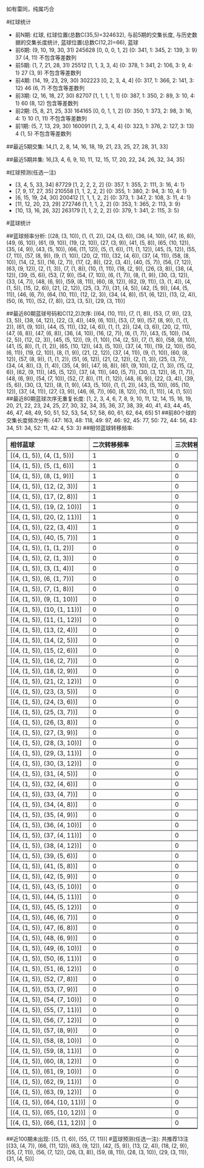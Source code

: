 <!-- 
.. title: 大乐透12133期(2012-11-12)数据分析报告
.. slug: dlott-12133-2012-11-12-report
.. date: 2012-11-13 08:00:00 UTC+08:00
.. tags: Lottery
.. link: 
.. description: 
.. type: text
-->

如有雷同，纯属巧合

<!-- TEASER_END-->

#红球统计

- 前N期: 红球, 红球位置(总数C(35,5)=324632), 与前5期的交集长度, 与历史数据的交集长度统计, 蓝球位置(总数C(12,2)=66), 蓝球
- 前6期: (9, 10, 19, 30, 31) 245628 [0, 0, 0, 1, 2] {0: 341, 1: 345, 2: 139, 3: 9} 37 (4, 11) 不包含等差数列
- 前5期: (1, 7, 21, 28, 31) 25512 [1, 1, 3, 3, 4] {0: 378, 1: 341, 2: 106, 3: 9, 4: 1} 27 (3, 9) 不包含等差数列
- 前4期: (14, 19, 23, 29, 30) 302223 [0, 2, 3, 4, 4] {0: 317, 1: 366, 2: 141, 3: 12} 46 (6, 7) 不包含等差数列
- 前3期: (2, 16, 18, 27, 30) 82707 [1, 1, 1, 1, 1] {0: 387, 1: 350, 2: 89, 3: 10, 4: 1} 60 (8, 12) 包含等差数列
- 前2期: (5, 8, 21, 25, 33) 164165 [0, 0, 1, 1, 2] {0: 350, 1: 373, 2: 98, 3: 16, 4: 1} 10 (1, 11) 不包含等差数列
- 前1期: (5, 7, 13, 29, 30) 160091 [1, 2, 3, 4, 4] {0: 323, 1: 376, 2: 127, 3: 13} 4 (1, 5) 不包含等差数列

##最近5期交集:
14,[1, 2, 8, 14, 16, 18, 19, 21, 23, 25, 27, 28, 31, 33]

##最近5期并集:
16,[3, 4, 6, 9, 10, 11, 12, 15, 17, 20, 22, 24, 26, 32, 34, 35]

#红球预测(任选一注)

- [3, 4, 5, 33, 34] 87729 [1, 2, 2, 2, 2] {0: 357, 1: 355, 2: 111, 3: 16, 4: 1}
- [7, 9, 17, 27, 35] 210558 [1, 1, 2, 2, 2] {0: 355, 1: 380, 2: 94, 3: 10, 4: 1}
- [6, 15, 19, 24, 30] 200412 [1, 1, 1, 2, 2] {0: 373, 1: 347, 2: 108, 3: 11, 4: 1}
- [11, 12, 20, 23, 29] 272746 [1, 1, 1, 2, 2] {0: 353, 1: 365, 2: 113, 3: 9}
- [10, 13, 16, 26, 32] 263179 [1, 1, 2, 2, 2] {0: 379, 1: 341, 2: 115, 3: 5}

#蓝球统计

##蓝球频率分析:
[(28, (3, 10)), (1, (1, 2)), (24, (3, 6)), (36, (4, 10)), (47, (6, 8)), (49, (6, 10)), (61, (9, 10)), (19, (2, 10)), (27, (3, 9)), (41, (5, 8)), (65, (10, 12)), (35, (4, 9)), (43, (5, 10)), (66, (11, 12)), (5, (1, 6)), (11, (1, 12)), (45, (5, 12)), (55, (7, 11)), (57, (8, 9)), (9, (1, 10)), (20, (2, 11)), (32, (4, 6)), (37, (4, 11)), (58, (8, 10)), (14, (2, 5)), (16, (2, 7)), (17, (2, 8)), (22, (3, 4)), (40, (5, 7)), (56, (7, 12)), (63, (9, 12)), (2, (1, 3)), (7, (1, 8)), (10, (1, 11)), (18, (2, 9)), (26, (3, 8)), (38, (4, 12)), (39, (5, 6)), (53, (7, 9)), (54, (7, 10)), (6, (1, 7)), (8, (1, 9)), (30, (3, 12)), (33, (4, 7)), (48, (6, 9)), (59, (8, 11)), (60, (8, 12)), (62, (9, 11)), (3, (1, 4)), (4, (1, 5)), (15, (2, 6)), (21, (2, 12)), (25, (3, 7)), (31, (4, 5)), (42, (5, 9)), (44, (5, 11)), (46, (6, 7)), (64, (10, 11)), (12, (2, 3)), (34, (4, 8)), (51, (6, 12)), (13, (2, 4)), (50, (6, 11)), (52, (7, 8)), (23, (3, 5)), (29, (3, 11))]

##最近80期蓝球号码和C(12,2)次序:
[(64, (10, 11)), (7, (1, 8)), (53, (7, 9)), (23, (3, 5)), (38, (4, 12)), (22, (3, 4)), (49, (6, 10)), (53, (7, 9)), (57, (8, 9)), (1, (1, 2)), (61, (9, 10)), (44, (5, 11)), (32, (4, 6)), (1, (1, 2)), (24, (3, 6)), (20, (2, 11)), (47, (6, 8)), (47, (6, 8)), (36, (4, 10)), (16, (2, 7)), (6, (1, 7)), (43, (5, 10)), (14, (2, 5)), (12, (2, 3)), (45, (5, 12)), (9, (1, 10)), (14, (2, 5)), (7, (1, 8)), (58, (8, 10)), (41, (5, 8)), (1, (1, 2)), (65, (10, 12)), (43, (5, 10)), (37, (4, 11)), (19, (2, 10)), (50, (6, 11)), (19, (2, 10)), (8, (1, 9)), (21, (2, 12)), (37, (4, 11)), (9, (1, 10)), (60, (8, 12)), (57, (8, 9)), (1, (1, 2)), (51, (6, 12)), (21, (2, 12)), (2, (1, 3)), (25, (3, 7)), (34, (4, 8)), (3, (1, 4)), (35, (4, 9)), (47, (6, 8)), (61, (9, 10)), (2, (1, 3)), (15, (2, 6)), (62, (9, 11)), (45, (5, 12)), (37, (4, 11)), (40, (5, 7)), (30, (3, 12)), (6, (1, 7)), (48, (6, 9)), (54, (7, 10)), (52, (7, 8)), (11, (1, 12)), (48, (6, 9)), (22, (3, 4)), (39, (5, 6)), (30, (3, 12)), (8, (1, 9)), (43, (5, 10)), (1, (1, 2)), (43, (5, 10)), (65, (10, 12)), (37, (4, 11)), (27, (3, 9)), (46, (6, 7)), (60, (8, 12)), (10, (1, 11)), (4, (1, 5))]
##最近80期蓝球次序无重复长度:
[1, 2, 3, 4, 6, 7, 8, 9, 10, 11, 12, 14, 15, 16, 19, 20, 21, 22, 23, 24, 25, 27, 30, 32, 34, 35, 36, 37, 38, 39, 40, 41, 43, 44, 45, 46, 47, 48, 49, 50, 51, 52, 53, 54, 57, 58, 60, 61, 62, 64, 65] 51
##前80个球的交集长度频次分布:
{47: 163, 48: 118, 49: 97, 46: 92, 45: 77, 50: 72, 44: 56, 43: 34, 51: 34, 52: 11, 42: 4, 53: 3}
##相邻蓝球转移频率:
<table border="1" class="table table-striped dataframe">
  <thead>
    <tr style="text-align: left;">
      <th style="min-width: 200px;">相邻蓝球</th>
      <th style="min-width: 200px;">二次转移频率</th>
      <th style="min-width: 200px;">三次转移频率</th>
    </tr>
  </thead>
  <tbody>
    <tr>
      <td>    [(4, (1, 5)), (4, (1, 5))]</td>
      <td> 1</td>
      <td> 0</td>
    </tr>
    <tr>
      <td>    [(4, (1, 5)), (5, (1, 6))]</td>
      <td> 1</td>
      <td> 0</td>
    </tr>
    <tr>
      <td>    [(4, (1, 5)), (8, (1, 9))]</td>
      <td> 1</td>
      <td> 0</td>
    </tr>
    <tr>
      <td>   [(4, (1, 5)), (12, (2, 3))]</td>
      <td> 1</td>
      <td> 0</td>
    </tr>
    <tr>
      <td>   [(4, (1, 5)), (17, (2, 8))]</td>
      <td> 1</td>
      <td> 0</td>
    </tr>
    <tr>
      <td>  [(4, (1, 5)), (19, (2, 10))]</td>
      <td> 1</td>
      <td> 0</td>
    </tr>
    <tr>
      <td>  [(4, (1, 5)), (20, (2, 11))]</td>
      <td> 1</td>
      <td> 0</td>
    </tr>
    <tr>
      <td>   [(4, (1, 5)), (22, (3, 4))]</td>
      <td> 1</td>
      <td> 0</td>
    </tr>
    <tr>
      <td>   [(4, (1, 5)), (40, (5, 7))]</td>
      <td> 1</td>
      <td> 0</td>
    </tr>
    <tr>
      <td>    [(4, (1, 5)), (1, (1, 2))]</td>
      <td> 0</td>
      <td> 0</td>
    </tr>
    <tr>
      <td>    [(4, (1, 5)), (2, (1, 3))]</td>
      <td> 0</td>
      <td> 0</td>
    </tr>
    <tr>
      <td>    [(4, (1, 5)), (3, (1, 4))]</td>
      <td> 0</td>
      <td> 0</td>
    </tr>
    <tr>
      <td>    [(4, (1, 5)), (6, (1, 7))]</td>
      <td> 0</td>
      <td> 0</td>
    </tr>
    <tr>
      <td>    [(4, (1, 5)), (7, (1, 8))]</td>
      <td> 0</td>
      <td> 0</td>
    </tr>
    <tr>
      <td>   [(4, (1, 5)), (9, (1, 10))]</td>
      <td> 0</td>
      <td> 0</td>
    </tr>
    <tr>
      <td>  [(4, (1, 5)), (10, (1, 11))]</td>
      <td> 0</td>
      <td> 0</td>
    </tr>
    <tr>
      <td>  [(4, (1, 5)), (11, (1, 12))]</td>
      <td> 0</td>
      <td> 0</td>
    </tr>
    <tr>
      <td>   [(4, (1, 5)), (13, (2, 4))]</td>
      <td> 0</td>
      <td> 0</td>
    </tr>
    <tr>
      <td>   [(4, (1, 5)), (14, (2, 5))]</td>
      <td> 0</td>
      <td> 0</td>
    </tr>
    <tr>
      <td>   [(4, (1, 5)), (15, (2, 6))]</td>
      <td> 0</td>
      <td> 0</td>
    </tr>
    <tr>
      <td>   [(4, (1, 5)), (16, (2, 7))]</td>
      <td> 0</td>
      <td> 0</td>
    </tr>
    <tr>
      <td>   [(4, (1, 5)), (18, (2, 9))]</td>
      <td> 0</td>
      <td> 0</td>
    </tr>
    <tr>
      <td>  [(4, (1, 5)), (21, (2, 12))]</td>
      <td> 0</td>
      <td> 0</td>
    </tr>
    <tr>
      <td>   [(4, (1, 5)), (23, (3, 5))]</td>
      <td> 0</td>
      <td> 0</td>
    </tr>
    <tr>
      <td>   [(4, (1, 5)), (24, (3, 6))]</td>
      <td> 0</td>
      <td> 0</td>
    </tr>
    <tr>
      <td>   [(4, (1, 5)), (25, (3, 7))]</td>
      <td> 0</td>
      <td> 0</td>
    </tr>
    <tr>
      <td>   [(4, (1, 5)), (26, (3, 8))]</td>
      <td> 0</td>
      <td> 0</td>
    </tr>
    <tr>
      <td>   [(4, (1, 5)), (27, (3, 9))]</td>
      <td> 0</td>
      <td> 0</td>
    </tr>
    <tr>
      <td>  [(4, (1, 5)), (28, (3, 10))]</td>
      <td> 0</td>
      <td> 0</td>
    </tr>
    <tr>
      <td>  [(4, (1, 5)), (29, (3, 11))]</td>
      <td> 0</td>
      <td> 0</td>
    </tr>
    <tr>
      <td>  [(4, (1, 5)), (30, (3, 12))]</td>
      <td> 0</td>
      <td> 0</td>
    </tr>
    <tr>
      <td>   [(4, (1, 5)), (31, (4, 5))]</td>
      <td> 0</td>
      <td> 0</td>
    </tr>
    <tr>
      <td>   [(4, (1, 5)), (32, (4, 6))]</td>
      <td> 0</td>
      <td> 0</td>
    </tr>
    <tr>
      <td>   [(4, (1, 5)), (33, (4, 7))]</td>
      <td> 0</td>
      <td> 0</td>
    </tr>
    <tr>
      <td>   [(4, (1, 5)), (34, (4, 8))]</td>
      <td> 0</td>
      <td> 0</td>
    </tr>
    <tr>
      <td>   [(4, (1, 5)), (35, (4, 9))]</td>
      <td> 0</td>
      <td> 0</td>
    </tr>
    <tr>
      <td>  [(4, (1, 5)), (36, (4, 10))]</td>
      <td> 0</td>
      <td> 0</td>
    </tr>
    <tr>
      <td>  [(4, (1, 5)), (37, (4, 11))]</td>
      <td> 0</td>
      <td> 0</td>
    </tr>
    <tr>
      <td>  [(4, (1, 5)), (38, (4, 12))]</td>
      <td> 0</td>
      <td> 0</td>
    </tr>
    <tr>
      <td>   [(4, (1, 5)), (39, (5, 6))]</td>
      <td> 0</td>
      <td> 0</td>
    </tr>
    <tr>
      <td>   [(4, (1, 5)), (41, (5, 8))]</td>
      <td> 0</td>
      <td> 0</td>
    </tr>
    <tr>
      <td>   [(4, (1, 5)), (42, (5, 9))]</td>
      <td> 0</td>
      <td> 0</td>
    </tr>
    <tr>
      <td>  [(4, (1, 5)), (43, (5, 10))]</td>
      <td> 0</td>
      <td> 0</td>
    </tr>
    <tr>
      <td>  [(4, (1, 5)), (44, (5, 11))]</td>
      <td> 0</td>
      <td> 0</td>
    </tr>
    <tr>
      <td>  [(4, (1, 5)), (45, (5, 12))]</td>
      <td> 0</td>
      <td> 0</td>
    </tr>
    <tr>
      <td>   [(4, (1, 5)), (46, (6, 7))]</td>
      <td> 0</td>
      <td> 0</td>
    </tr>
    <tr>
      <td>   [(4, (1, 5)), (47, (6, 8))]</td>
      <td> 0</td>
      <td> 0</td>
    </tr>
    <tr>
      <td>   [(4, (1, 5)), (48, (6, 9))]</td>
      <td> 0</td>
      <td> 0</td>
    </tr>
    <tr>
      <td>  [(4, (1, 5)), (49, (6, 10))]</td>
      <td> 0</td>
      <td> 0</td>
    </tr>
    <tr>
      <td>  [(4, (1, 5)), (50, (6, 11))]</td>
      <td> 0</td>
      <td> 0</td>
    </tr>
    <tr>
      <td>  [(4, (1, 5)), (51, (6, 12))]</td>
      <td> 0</td>
      <td> 0</td>
    </tr>
    <tr>
      <td>   [(4, (1, 5)), (52, (7, 8))]</td>
      <td> 0</td>
      <td> 0</td>
    </tr>
    <tr>
      <td>   [(4, (1, 5)), (53, (7, 9))]</td>
      <td> 0</td>
      <td> 0</td>
    </tr>
    <tr>
      <td>  [(4, (1, 5)), (54, (7, 10))]</td>
      <td> 0</td>
      <td> 0</td>
    </tr>
    <tr>
      <td>  [(4, (1, 5)), (55, (7, 11))]</td>
      <td> 0</td>
      <td> 0</td>
    </tr>
    <tr>
      <td>  [(4, (1, 5)), (56, (7, 12))]</td>
      <td> 0</td>
      <td> 0</td>
    </tr>
    <tr>
      <td>   [(4, (1, 5)), (57, (8, 9))]</td>
      <td> 0</td>
      <td> 0</td>
    </tr>
    <tr>
      <td>  [(4, (1, 5)), (58, (8, 10))]</td>
      <td> 0</td>
      <td> 0</td>
    </tr>
    <tr>
      <td>  [(4, (1, 5)), (59, (8, 11))]</td>
      <td> 0</td>
      <td> 0</td>
    </tr>
    <tr>
      <td>  [(4, (1, 5)), (60, (8, 12))]</td>
      <td> 0</td>
      <td> 0</td>
    </tr>
    <tr>
      <td>  [(4, (1, 5)), (61, (9, 10))]</td>
      <td> 0</td>
      <td> 0</td>
    </tr>
    <tr>
      <td>  [(4, (1, 5)), (62, (9, 11))]</td>
      <td> 0</td>
      <td> 0</td>
    </tr>
    <tr>
      <td>  [(4, (1, 5)), (63, (9, 12))]</td>
      <td> 0</td>
      <td> 0</td>
    </tr>
    <tr>
      <td> [(4, (1, 5)), (64, (10, 11))]</td>
      <td> 0</td>
      <td> 0</td>
    </tr>
    <tr>
      <td> [(4, (1, 5)), (65, (10, 12))]</td>
      <td> 0</td>
      <td> 0</td>
    </tr>
    <tr>
      <td> [(4, (1, 5)), (66, (11, 12))]</td>
      <td> 0</td>
      <td> 0</td>
    </tr>
  </tbody>
</table>
##近100期未出现:
[(5, (1, 6)), (55, (7, 11))]
#蓝球预测(任选一注):
共推荐13注
[(33, (4, 7)), (66, (11, 12)), (63, (9, 12)), (42, (5, 9)), (13, (2, 4)), (18, (2, 9)), (55, (7, 11)), (56, (7, 12)), (26, (3, 8)), (59, (8, 11)), (28, (3, 10)), (29, (3, 11)), (31, (4, 5))]

